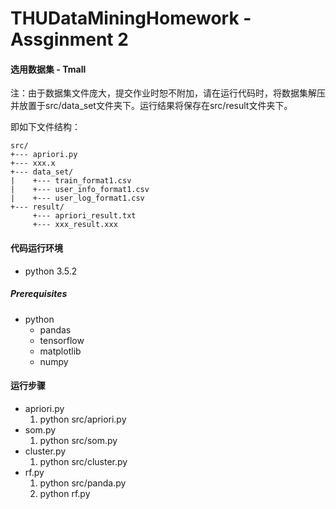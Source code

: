 # THUDataMiningHomework - Assginment 2

#### 选用数据集 - Tmall

注：由于数据集文件庞大，提交作业时恕不附加，请在运行代码时，将数据集解压并放置于src/data_set文件夹下。运行结果将保存在src/result文件夹下。

即如下文件结构：

```
src/
+--- apriori.py
+--- xxx.x
+--- data_set/
|    +--- train_format1.csv
|    +--- user_info_format1.csv
|    +--- user_log_format1.csv
+--- result/
     +--- apriori_result.txt
     +--- xxx_result.xxx
```

#### 代码运行环境

* python 3.5.2

##### Prerequisites

* python
  * pandas
  * tensorflow
  * matplotlib
  * numpy

#### 运行步骤

* apriori.py
  1. python src/apriori.py
* som.py
  1. python src/som.py
* cluster.py
  1. python src/cluster.py
* rf.py
  1. python src/panda.py
  2. python rf.py